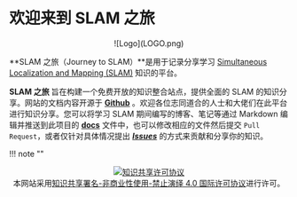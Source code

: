 # 欢迎来到 **SLAM** 之旅

<center>![Logo](LOGO.png)</center>

**SLAM 之旅（Journey to SLAM）**是用于记录分享学习 [Simultaneous Localization and Mapping (SLAM)](https://en.wikipedia.org/wiki/Simultaneous_localization_and_mapping "Simultaneous Localization and Mapping") 知识的平台。

**SLAM 之旅** 旨在构建一个免费开放的知识整合站点，提供全面的 SLAM 的知识分享。网站的文档内容开源于 [**Github**](https://github.com/LSXiang/Journey2SLAM) 。欢迎各位志同道合的人士和大佬们在此平台进行知识分享。您可以将学习 SLAM 期间编写的博客、笔记等通过 Markdown 编辑并推送到此项目的 [**docs**](https://github.com/LSXiang/Journey2SLAM/tree/master/docs) 文件中，也可以修改相应的文件然后提交 `Pull Request`，或者仅针对具体情况提出 [***Issues***](https://github.com/LSXiang/Journey2SLAM/issues) 的方式来贡献和分享你的知识。



!!! note ""  
	[<div align="center">![知识共享许可协议](https://i.creativecommons.org/l/by-nc-nd/4.0/88x31.png "license")](https://creativecommons.org/licenses/by-nc-nd/4.0/deed.zh)  
	本网站采用[知识共享署名-非商业性使用-禁止演绎 4.0 国际许可协议](https://creativecommons.org/licenses/by-nc-nd/4.0/deed.zh "license")进行许可。



